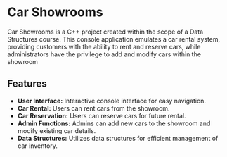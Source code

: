 # Car Showrooms
Car Showrooms is a C++ project created within the scope of a Data Structures course. This console application emulates a car rental system, providing customers with the ability to rent and reserve cars, while administrators have the privilege to add and modify cars within the showroom

## Features
* **User Interface:** Interactive console interface for easy navigation.
* **Car Rental:** Users can rent cars from the showroom.
* **Car Reservation:** Users can reserve cars for future rental.
* **Admin Functions:** Admins can add new cars to the showroom and modify existing car details.
* **Data Structures:** Utilizes data structures for efficient management of car inventory.
